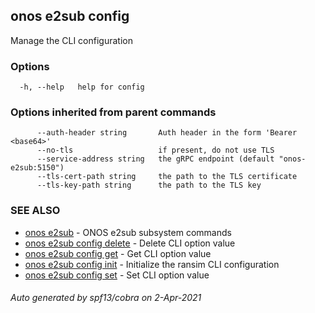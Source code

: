 ## onos e2sub config

Manage the CLI configuration

### Options

```
  -h, --help   help for config
```

### Options inherited from parent commands

```
      --auth-header string       Auth header in the form 'Bearer <base64>'
      --no-tls                   if present, do not use TLS
      --service-address string   the gRPC endpoint (default "onos-e2sub:5150")
      --tls-cert-path string     the path to the TLS certificate
      --tls-key-path string      the path to the TLS key
```

### SEE ALSO

* [onos e2sub](onos_e2sub.md)	 - ONOS e2sub subsystem commands
* [onos e2sub config delete](onos_e2sub_config_delete.md)	 - Delete CLI option value
* [onos e2sub config get](onos_e2sub_config_get.md)	 - Get CLI option value
* [onos e2sub config init](onos_e2sub_config_init.md)	 - Initialize the ransim CLI configuration
* [onos e2sub config set](onos_e2sub_config_set.md)	 - Set CLI option value

###### Auto generated by spf13/cobra on 2-Apr-2021
